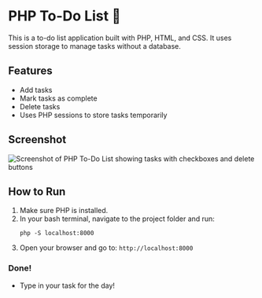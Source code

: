 # PHP To-Do List 📝

This is a to-do list application built with PHP, HTML, and CSS. It uses session storage to manage tasks without a database.

## Features
- Add tasks
- Mark tasks as complete
- Delete tasks
- Uses PHP sessions to store tasks temporarily

## Screenshot
![Screenshot of PHP To-Do List showing tasks with checkboxes and delete buttons](https://i.imgur.com/w3iH5eo.png)


## How to Run
1. Make sure PHP is installed.
2. In your bash terminal, navigate to the project folder and run:  
   ```
   php -S localhost:8000
3. Open your browser and go to: `http://localhost:8000`

### Done! 
- Type in your task for the day!
